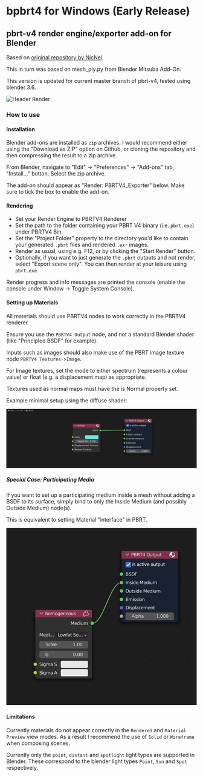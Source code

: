 # bpbrt4 for Windows (Early Release)
## pbrt-v4 render engine/exporter add-on for Blender
Based on [original repository by NicNel](https://github.com/NicNel/bpbrt4).

This in turn was based on mesh_ply.py from Blender Mitsuba Add-On.

This version is updated for current master branch of pbrt-v4, tested using blender 3.6.

![Header Render](images/teaser1.png)
### How to use

#### Installation

Blender add-ons are installed as `zip` archives. I would recommend either using the "Download as ZIP" option on Github, or cloning the repository and then compressing the result to a zip archive.

From Blender, navigate to "Edit" -> "Preferences" -> "Add-ons" tab, "Install..." button. Select the zip archive. 

The add-on should appear as "Render: PBRTV4_Exporter" below. Make sure to tick the box to enable the add-on.

#### Rendering

- Set your Render Engine to PBRTV4 Renderer
- Set the path to the folder containing your PBRT V4 binary (i.e. `pbrt.exe`) under PBRTV4 Bin.
- Set the "Project Folder" property to the directory you'd like to contain your generated `.pbrt` files and rendered `.exr` images.
- Render as usual, using e.g. F12, or by clicking the "Start Render" button.
- Optionally, if you want to just generate the `.pbrt` outputs and not render, select "Export scene only". You can then render at your leisure using `pbrt.exe`.

Render progress and info messages are printed the console (enable the console under Window -> Toggle System Console).

#### Setting up Materials

All materials should use PBRTV4 nodes to work correctly in the PBRTV4 renderer.

Ensure you use the `PBRTV4 Output` node, and not a standard Blender shader (like "Principled BSDF" for example).

Inputs such as images should also make use of the PBRT image texture node `PBRTV4 Textures->Image`.

For Image textures, set the mode to either spectrum (represents a colour value) or float (e.g. a displacement map) as appropriate.

Textures used as normal maps must have the is Normal property set. 

Example minimal setup using the diffuse shader:

![Example Minimal Nodes](images/examplematerial.png)

##### Special Case: Participating Media

If you want to set up a participating medium inside a mesh without adding a BSDF to its surface, simply bind to only the Inside Medium (and possibly Outside Medium) node(s).

This is equivalent to setting Material "interface" in PBRT.

![Example Minimal Medium](images/examplemedium.png)

#### Limitations

Currently materials do not appear correctly in the `Rendered` and `Material Preview` view modes. As a result I recommend the use of `Solid` or `Wireframe` when composing scenes.

Currently only the `point`, `distant` and `spotlight` light types are supported in Blender. These correspond to the blender light types `Point`, `Sun` and `Spot` respectively.

